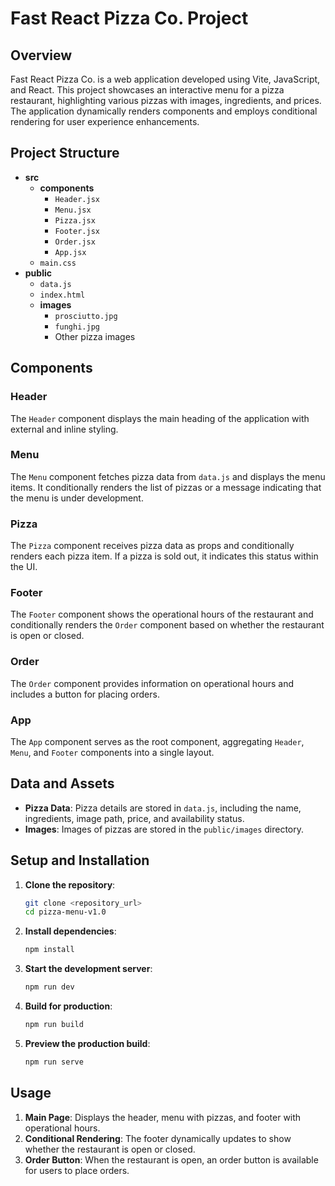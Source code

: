 # Fast React Pizza Co. Project

## Overview

Fast React Pizza Co. is a web application developed using Vite, JavaScript, and React. This project showcases an interactive menu for a pizza restaurant, highlighting various pizzas with images, ingredients, and prices. The application dynamically renders components and employs conditional rendering for user experience enhancements.

## Project Structure

- **src**
  - **components**
    - `Header.jsx`
    - `Menu.jsx`
    - `Pizza.jsx`
    - `Footer.jsx`
    - `Order.jsx`
    - `App.jsx`
  - `main.css`
- **public**
  - `data.js`
  - `index.html`
  - **images**
    - `prosciutto.jpg`
    - `funghi.jpg`
    - Other pizza images

## Components

### Header
The `Header` component displays the main heading of the application with external and inline styling.

### Menu
The `Menu` component fetches pizza data from `data.js` and displays the menu items. It conditionally renders the list of pizzas or a message indicating that the menu is under development.

### Pizza
The `Pizza` component receives pizza data as props and conditionally renders each pizza item. If a pizza is sold out, it indicates this status within the UI.

### Footer
The `Footer` component shows the operational hours of the restaurant and conditionally renders the `Order` component based on whether the restaurant is open or closed.

### Order
The `Order` component provides information on operational hours and includes a button for placing orders.

### App
The `App` component serves as the root component, aggregating `Header`, `Menu`, and `Footer` components into a single layout.

## Data and Assets

- **Pizza Data**: Pizza details are stored in `data.js`, including the name, ingredients, image path, price, and availability status.
- **Images**: Images of pizzas are stored in the `public/images` directory.

## Setup and Installation

1. **Clone the repository**:
   ```bash
   git clone <repository_url>
   cd pizza-menu-v1.0
   ```

2. **Install dependencies**:
   ```bash
   npm install
   ```

3. **Start the development server**:
   ```bash
   npm run dev
   ```

4. **Build for production**:
   ```bash
   npm run build
   ```

5. **Preview the production build**:
   ```bash
   npm run serve
   ```

## Usage

1. **Main Page**: Displays the header, menu with pizzas, and footer with operational hours.
2. **Conditional Rendering**: The footer dynamically updates to show whether the restaurant is open or closed.
3. **Order Button**: When the restaurant is open, an order button is available for users to place orders.
